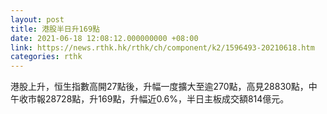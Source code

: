 ```yaml
---
layout: post
title: 港股半日升169點
date: 2021-06-18 12:08:12.000000000 +08:00
link: https://news.rthk.hk/rthk/ch/component/k2/1596493-20210618.htm
categories: rthk
---
```


港股上升，恒生指數高開27點後，升幅一度擴大至逾270點，高見28830點，中午收市報28728點，升169點，升幅近0.6%，半日主板成交額814億元。
